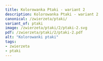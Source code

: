 ```yaml
---
title: Kolorowanka Ptaki - wariant 2
description: Kolorowanka Ptaki - wariant 2
canonical: /zwierzeta/ptaki/
variant_of: ptaki
image: /zwierzeta/ptaki/2/ptaki-2.svg
pdf: /zwierzeta/ptaki/2/ptaki-2.pdf
alt: "Kolorowanki ptaki"
tags:
- zwierzeta
- ptaki
---
```

